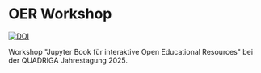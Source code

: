 # OER Workshop

[![DOI](https://zenodo.org/badge/1000067201.svg)](https://doi.org/10.5281/zenodo.15640938)

Workshop "Jupyter Book für interaktive Open Educational Resources" bei der QUADRIGA Jahrestagung 2025.

